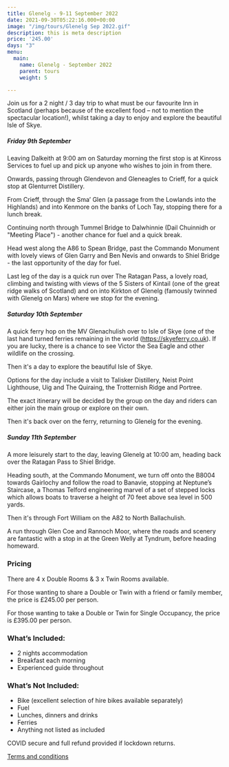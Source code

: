```yaml
---
title: Glenelg - 9-11 September 2022
date: 2021-09-30T05:22:16.000+00:00
image: "/img/tours/Glenelg Sep 2022.gif"
description: this is meta description
price: '245.00'
days: "3"
menu:
  main:
    name: Glenelg - September 2022
    parent: tours
    weight: 5

---
```

Join us for a 2 night / 3 day trip to what must be our favourite Inn in Scotland (perhaps because of the excellent food – not to mention the spectacular location!), whilst taking a day to enjoy and explore the beautiful Isle of Skye.

##### Friday 9th September

Leaving Dalkeith at 9:00 am on Saturday morning the first stop is at Kinross Services to fuel up and pick up anyone who wishes to join in from there.

Onwards, passing through Glendevon and Gleneagles to Crieff, for a quick stop at Glenturret Distillery.

From Crieff, through the Sma’ Glen (a passage from the Lowlands into the Highlands) and into Kenmore on the banks of Loch Tay, stopping there for a lunch break.

Continuing north through Tummel Bridge to Dalwhinnie (Dail Chuinnidh or "Meeting Place") - another chance for fuel and a quick break.

Head west along the A86 to Spean Bridge, past the Commando Monument with lovely views of Glen Garry and Ben Nevis and onwards to Shiel Bridge - the last opportunity of the day for fuel.

Last leg of the day is a quick run over The Ratagan Pass, a lovely road, climbing and twisting with views of the 5 Sisters of Kintail (one of the great ridge walks of Scotland) and on into Kirkton of Glenelg (famously twinned with Glenelg on Mars) where we stop for the evening.

##### Saturday 10th September

A quick ferry hop on the MV Glenachulish over to Isle of Skye (one of the last hand turned ferries remaining in the world (https://skyeferry.co.uk). If you are lucky, there is a chance to see Victor the Sea Eagle and other wildlife on the crossing.

Then it's a day to explore the beautiful Isle of Skye.

Options for the day include a visit to Talisker Distillery, Neist Point Lighthouse, Uig and The Quiraing, the Trotternish Ridge and Portree.

The exact itinerary will be decided by the group on the day and riders can either join the main group or explore on their own.

Then it's back over on the ferry, returning to Glenelg for the evening.

##### Sunday 11th September

A more leisurely start to the day, leaving Glenelg at 10:00 am, heading back over the Ratagan Pass to Shiel Bridge.

Heading south, at the Commando Monument, we turn off onto the B8004 towards Gairlochy and follow the road to Banavie, stopping at Neptune’s Staircase, a Thomas Telford engineering marvel of a set of stepped locks which allows boats to traverse a height of 70 feet above sea level in 500 yards.

Then it's through Fort William on the A82 to North Ballachulish.

A run through Glen Coe and Rannoch Moor, where the roads and scenery are fantastic with a stop in at the Green Welly at Tyndrum, before heading homeward.

### Pricing

There are 4 x Double Rooms & 3 x Twin Rooms available.

For those wanting to share a Double or Twin with a friend or family member, the price is £245.00 per person.

For those wanting to take a Double or Twin for Single Occupancy, the price is £395.00 per person.

### What’s Included:

* 2 nights accommodation
* Breakfast each morning
* Experienced guide throughout

### What’s Not Included:

* Bike (excellent selection of hire bikes available separately)
* Fuel
* Lunches, dinners and drinks
* Ferries
* Anything not listed as included

COVID secure and full refund provided if lockdown returns.

[Terms and conditions](/terms/tour-terms)